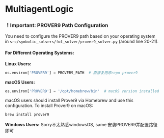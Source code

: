 # MultiagentLogic



### ！Important: PROVER9 Path Configuration

You need to configure the PROVER9 path based on your operating system in `src/symbolic_solvers/fol_solver/prover9_solver.py` (around line 20-21).

#### For Different Operating Systems:

**Linux Users:**
```python
os.environ['PROVER9'] = PROVER9_PATH  # 直接复用原repo prover9
```

**macOS Users:**
```python
os.environ['PROVER9'] = '/opt/homebrew/bin'  # macOS version installed via Homebrew
```
macOS users should install Prover9 via Homebrew and use this configuration. To install Prover9 on macOS:
```bash
brew install prover9
```

**Windows Users:**
Sorry不太熟悉windowsOS, same 安装PROVER9并配置路径即可